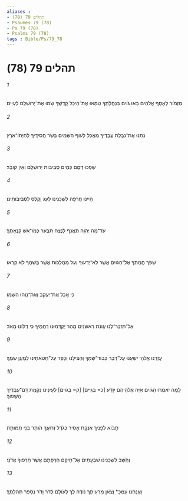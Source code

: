 ```yaml
---
aliases : 
- תהלים 79 (78)
- Psaumes 79 (78)
- Ps 79 (78)
- Psalms 79 (78)
tags : Bible/Ps/79_78
---
```


# תהלים 79 (78)

###### 1
מִזְמֹור לְאָסָף אֱלֹהִים בָּאוּ גֹויִם בְּנַחֲלָתֶךָ טִמְּאוּ אֶת־הֵיכַל קָדְשֶׁךָ שָׂמוּ אֶת־יְרוּשָׁלִַם לְעִיִּים׃
###### 2
נָתְנוּ אֶת־נִבְלַת עֲבָדֶיךָ מַאֲכָל לְעֹוף הַשָּׁמָיִם בְּשַׂר חֲסִידֶיךָ לְחַיְתֹו־אָרֶץ׃
###### 3
שָׁפְכוּ דָםָם כַּמַּיִם סְבִיבֹות יְרוּשָׁלִָם וְאֵין קֹובֵר׃
###### 4
הָיִינוּ חֶרְפָּה לִשְׁכֵנֵינוּ לַעַג וָקֶלֶס לִסְבִיבֹותֵינוּ׃
###### 5
עַד־מָה יְהוָה תֶּאֱנַף לָנֶצַח תִּבְעַר כְּמֹו־אֵשׁ קִנְאָתֶךָ׃
###### 6
שְׁפֹךְ חֲמָתְךָ אֶל־הַגֹּויִם אֲשֶׁר לֹא־יְדָעוּךָ וְעַל מַמְלָכֹות אֲשֶׁר בְּשִׁמְךָ לֹא קָרָאוּ׃
###### 7
כִּי אָכַל אֶת־יַעֲקֹב וְאֶת־נָוֵהוּ הֵשַׁמּוּ׃
###### 8
אַל־תִּזְכָּר־לָנוּ עֲוֹנֹת רִאשֹׁנִים מַהֵר יְקַדְּמוּנוּ רַחֲמֶיךָ כִּי דַלֹּונוּ מְאֹד׃
###### 9
עָזְרֵנוּ אֱלֹהֵי יִשְׁעֵנוּ עַל־דְּבַר כְּבֹוד־שְׁמֶךָ וְהַצִּילֵנוּ וְכַפֵּר עַל־חַטֹּאתֵינוּ לְמַעַן שְׁמֶךָ׃
###### 10
לָמָּה יֹאמְרוּ הַגֹּויִם אַיֵּה אֱלֹהֵיהֶם יִוָּדַע [כ= בַּגִּיִּים] [ק= בַּגֹּויִם] לְעֵינֵינוּ נִקְמַת דַּם־עֲבָדֶיךָ הַשָּׁפוּךְ׃
###### 11
תָּבֹוא לְפָנֶיךָ אֶנְקַת אָסִיר כְּגֹדֶל זְרֹועֲךָ הֹותֵר בְּנֵי תְמוּתָה׃
###### 12
וְהָשֵׁב לִשְׁכֵנֵינוּ שִׁבְעָתַיִם אֶל־חֵיקָם חֶרְפָּתָם אֲשֶׁר חֵרְפוּךָ אֲדֹנָי׃
###### 13
וַאֲנַחְנוּ עַמְּכָ* וְצֹאן מַרְעִיתֶךָ נֹודֶה לְּךָ לְעֹולָם לְדֹר וָדֹר נְסַפֵּר תְּהִלָּתֶךָ׃

